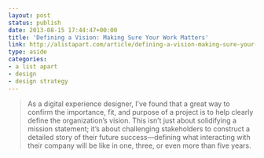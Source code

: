 ```yaml
---
layout: post
status: publish
date: 2013-08-15 17:44:47+00:00
title: 'Defining a Vision: Making Sure Your Work Matters'
link: http://alistapart.com/article/defining-a-vision-making-sure-your-work-matters
type: aside
categories:
- a list apart
- design
- design strategy
---
```


> 
  
> 
> As a digital experience designer, I’ve found that a great way to confirm the importance, fit, and purpose of a project is to help clearly define the organization’s vision. This isn’t just about solidifying a mission statement; it’s about challenging stakeholders to construct a detailed story of their future success—defining what interacting with their company will be like in one, three, or even more than five years.
> 
> 


